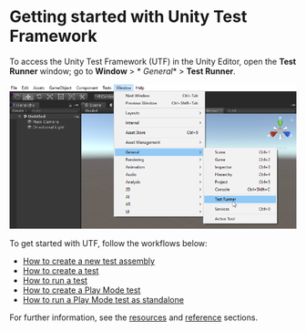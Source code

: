 # Getting started with Unity Test Framework

To access the Unity Test Framework (UTF) in the Unity Editor, open the **Test Runner** window; go to **Window** > *
*General** > **Test Runner**.

![Unity Test Runner window](./images/test-runner-window.png)

To get started with UTF, follow the workflows below:

* [How to create a new test assembly](./workflow-create-test-assembly.md)
* [How to create a test](./workflow-create-test.md)
* [How to run a test](./workflow-run-test.md)
* [How to create a Play Mode test](./workflow-create-playmode-test.md)
* [How to run a Play Mode test as standalone](./workflow-run-playmode-test-standalone.md)

For further information, see the [resources](./resources.md) and [reference](./manual.md#reference) sections.

